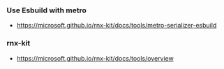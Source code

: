 ### Use Esbuild with metro

- https://microsoft.github.io/rnx-kit/docs/tools/metro-serializer-esbuild

### rnx-kit

- https://microsoft.github.io/rnx-kit/docs/tools/overview
